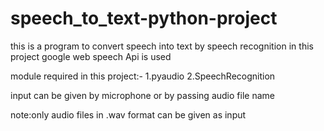 # speech_to_text-python-project
this is a program to convert speech into text by speech recognition
in this project google web speech Api is used

module required in this project:-
1.pyaudio
2.SpeechRecognition

input can be given by microphone or by passing audio file name

note:only audio files in .wav format can be given as input 
